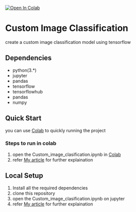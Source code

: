 [![Open In Colab](https://colab.research.google.com/assets/colab-badge.svg)](https://colab.research.google.com/github/aryan109/custom_image_classification/blob/master/Custom_image_clasification.ipynb)
# Custom Image Classification
create a custom image classification model using tensorflow 

## Dependencies
* python(3.*)
* jupyter
* pandas
* tensorflow
* tensorflowhub
* pandas
* numpy

## Quick Start 
you can use [Colab](https://colab.research.google.com/) to quickly running the project

### Steps to run in colab 
1. open the Custom_image_clasification.ipynb
 in [Colab](https://colab.research.google.com/)
2. refer [My article](https://medium.com/analytics-vidhya/how-to-do-image-classification-on-custom-dataset-using-tensorflow-52309666498e?source=friends_link&sk=909a4d200ae82e2323f5b38544cd13fb) for further explaination

## Local Setup

1. Install all the required dependencies
2. clone this repository
3. open the Custom_image_clasification.ipynb on jupyter 
4. refer [My article](https://medium.com/analytics-vidhya/how-to-do-image-classification-on-custom-dataset-using-tensorflow-52309666498e?source=friends_link&sk=909a4d200ae82e2323f5b38544cd13fb) for further explaination

